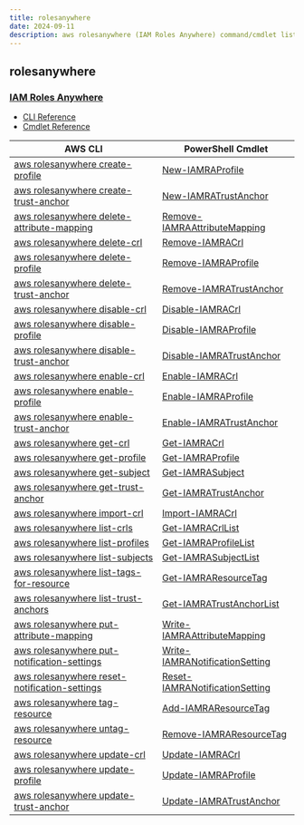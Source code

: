 ```yaml
---
title: rolesanywhere
date: 2024-09-11
description: aws rolesanywhere (IAM Roles Anywhere) command/cmdlet list.
---
```


## rolesanywhere

### [IAM Roles Anywhere](https://docs.aws.amazon.com/rolesanywhere/latest/APIReference/Welcome.html)

* [CLI Reference](https://awscli.amazonaws.com/v2/documentation/api/latest/reference/rolesanywhere/index.html)
* [Cmdlet Reference](https://docs.aws.amazon.com/powershell/latest/reference/items/IAMRolesAnywhere_cmdlets.html)

|AWS CLI|PowerShell Cmdlet|
|----|----|
|[aws rolesanywhere create-profile](https://awscli.amazonaws.com/v2/documentation/api/latest/reference/rolesanywhere/create-profile.html)|[New-IAMRAProfile](https://docs.aws.amazon.com/powershell/latest/reference/items/New-IAMRAProfile.html)|
|[aws rolesanywhere create-trust-anchor](https://awscli.amazonaws.com/v2/documentation/api/latest/reference/rolesanywhere/create-trust-anchor.html)|[New-IAMRATrustAnchor](https://docs.aws.amazon.com/powershell/latest/reference/items/New-IAMRATrustAnchor.html)|
|[aws rolesanywhere delete-attribute-mapping](https://awscli.amazonaws.com/v2/documentation/api/latest/reference/rolesanywhere/delete-attribute-mapping.html)|[Remove-IAMRAAttributeMapping](https://docs.aws.amazon.com/powershell/latest/reference/items/Remove-IAMRAAttributeMapping.html)|
|[aws rolesanywhere delete-crl](https://awscli.amazonaws.com/v2/documentation/api/latest/reference/rolesanywhere/delete-crl.html)|[Remove-IAMRACrl](https://docs.aws.amazon.com/powershell/latest/reference/items/Remove-IAMRACrl.html)|
|[aws rolesanywhere delete-profile](https://awscli.amazonaws.com/v2/documentation/api/latest/reference/rolesanywhere/delete-profile.html)|[Remove-IAMRAProfile](https://docs.aws.amazon.com/powershell/latest/reference/items/Remove-IAMRAProfile.html)|
|[aws rolesanywhere delete-trust-anchor](https://awscli.amazonaws.com/v2/documentation/api/latest/reference/rolesanywhere/delete-trust-anchor.html)|[Remove-IAMRATrustAnchor](https://docs.aws.amazon.com/powershell/latest/reference/items/Remove-IAMRATrustAnchor.html)|
|[aws rolesanywhere disable-crl](https://awscli.amazonaws.com/v2/documentation/api/latest/reference/rolesanywhere/disable-crl.html)|[Disable-IAMRACrl](https://docs.aws.amazon.com/powershell/latest/reference/items/Disable-IAMRACrl.html)|
|[aws rolesanywhere disable-profile](https://awscli.amazonaws.com/v2/documentation/api/latest/reference/rolesanywhere/disable-profile.html)|[Disable-IAMRAProfile](https://docs.aws.amazon.com/powershell/latest/reference/items/Disable-IAMRAProfile.html)|
|[aws rolesanywhere disable-trust-anchor](https://awscli.amazonaws.com/v2/documentation/api/latest/reference/rolesanywhere/disable-trust-anchor.html)|[Disable-IAMRATrustAnchor](https://docs.aws.amazon.com/powershell/latest/reference/items/Disable-IAMRATrustAnchor.html)|
|[aws rolesanywhere enable-crl](https://awscli.amazonaws.com/v2/documentation/api/latest/reference/rolesanywhere/enable-crl.html)|[Enable-IAMRACrl](https://docs.aws.amazon.com/powershell/latest/reference/items/Enable-IAMRACrl.html)|
|[aws rolesanywhere enable-profile](https://awscli.amazonaws.com/v2/documentation/api/latest/reference/rolesanywhere/enable-profile.html)|[Enable-IAMRAProfile](https://docs.aws.amazon.com/powershell/latest/reference/items/Enable-IAMRAProfile.html)|
|[aws rolesanywhere enable-trust-anchor](https://awscli.amazonaws.com/v2/documentation/api/latest/reference/rolesanywhere/enable-trust-anchor.html)|[Enable-IAMRATrustAnchor](https://docs.aws.amazon.com/powershell/latest/reference/items/Enable-IAMRATrustAnchor.html)|
|[aws rolesanywhere get-crl](https://awscli.amazonaws.com/v2/documentation/api/latest/reference/rolesanywhere/get-crl.html)|[Get-IAMRACrl](https://docs.aws.amazon.com/powershell/latest/reference/items/Get-IAMRACrl.html)|
|[aws rolesanywhere get-profile](https://awscli.amazonaws.com/v2/documentation/api/latest/reference/rolesanywhere/get-profile.html)|[Get-IAMRAProfile](https://docs.aws.amazon.com/powershell/latest/reference/items/Get-IAMRAProfile.html)|
|[aws rolesanywhere get-subject](https://awscli.amazonaws.com/v2/documentation/api/latest/reference/rolesanywhere/get-subject.html)|[Get-IAMRASubject](https://docs.aws.amazon.com/powershell/latest/reference/items/Get-IAMRASubject.html)|
|[aws rolesanywhere get-trust-anchor](https://awscli.amazonaws.com/v2/documentation/api/latest/reference/rolesanywhere/get-trust-anchor.html)|[Get-IAMRATrustAnchor](https://docs.aws.amazon.com/powershell/latest/reference/items/Get-IAMRATrustAnchor.html)|
|[aws rolesanywhere import-crl](https://awscli.amazonaws.com/v2/documentation/api/latest/reference/rolesanywhere/import-crl.html)|[Import-IAMRACrl](https://docs.aws.amazon.com/powershell/latest/reference/items/Import-IAMRACrl.html)|
|[aws rolesanywhere list-crls](https://awscli.amazonaws.com/v2/documentation/api/latest/reference/rolesanywhere/list-crls.html)|[Get-IAMRACrlList](https://docs.aws.amazon.com/powershell/latest/reference/items/Get-IAMRACrlList.html)|
|[aws rolesanywhere list-profiles](https://awscli.amazonaws.com/v2/documentation/api/latest/reference/rolesanywhere/list-profiles.html)|[Get-IAMRAProfileList](https://docs.aws.amazon.com/powershell/latest/reference/items/Get-IAMRAProfileList.html)|
|[aws rolesanywhere list-subjects](https://awscli.amazonaws.com/v2/documentation/api/latest/reference/rolesanywhere/list-subjects.html)|[Get-IAMRASubjectList](https://docs.aws.amazon.com/powershell/latest/reference/items/Get-IAMRASubjectList.html)|
|[aws rolesanywhere list-tags-for-resource](https://awscli.amazonaws.com/v2/documentation/api/latest/reference/rolesanywhere/list-tags-for-resource.html)|[Get-IAMRAResourceTag](https://docs.aws.amazon.com/powershell/latest/reference/items/Get-IAMRAResourceTag.html)|
|[aws rolesanywhere list-trust-anchors](https://awscli.amazonaws.com/v2/documentation/api/latest/reference/rolesanywhere/list-trust-anchors.html)|[Get-IAMRATrustAnchorList](https://docs.aws.amazon.com/powershell/latest/reference/items/Get-IAMRATrustAnchorList.html)|
|[aws rolesanywhere put-attribute-mapping](https://awscli.amazonaws.com/v2/documentation/api/latest/reference/rolesanywhere/put-attribute-mapping.html)|[Write-IAMRAAttributeMapping](https://docs.aws.amazon.com/powershell/latest/reference/items/Write-IAMRAAttributeMapping.html)|
|[aws rolesanywhere put-notification-settings](https://awscli.amazonaws.com/v2/documentation/api/latest/reference/rolesanywhere/put-notification-settings.html)|[Write-IAMRANotificationSetting](https://docs.aws.amazon.com/powershell/latest/reference/items/Write-IAMRANotificationSetting.html)|
|[aws rolesanywhere reset-notification-settings](https://awscli.amazonaws.com/v2/documentation/api/latest/reference/rolesanywhere/reset-notification-settings.html)|[Reset-IAMRANotificationSetting](https://docs.aws.amazon.com/powershell/latest/reference/items/Reset-IAMRANotificationSetting.html)|
|[aws rolesanywhere tag-resource](https://awscli.amazonaws.com/v2/documentation/api/latest/reference/rolesanywhere/tag-resource.html)|[Add-IAMRAResourceTag](https://docs.aws.amazon.com/powershell/latest/reference/items/Add-IAMRAResourceTag.html)|
|[aws rolesanywhere untag-resource](https://awscli.amazonaws.com/v2/documentation/api/latest/reference/rolesanywhere/untag-resource.html)|[Remove-IAMRAResourceTag](https://docs.aws.amazon.com/powershell/latest/reference/items/Remove-IAMRAResourceTag.html)|
|[aws rolesanywhere update-crl](https://awscli.amazonaws.com/v2/documentation/api/latest/reference/rolesanywhere/update-crl.html)|[Update-IAMRACrl](https://docs.aws.amazon.com/powershell/latest/reference/items/Update-IAMRACrl.html)|
|[aws rolesanywhere update-profile](https://awscli.amazonaws.com/v2/documentation/api/latest/reference/rolesanywhere/update-profile.html)|[Update-IAMRAProfile](https://docs.aws.amazon.com/powershell/latest/reference/items/Update-IAMRAProfile.html)|
|[aws rolesanywhere update-trust-anchor](https://awscli.amazonaws.com/v2/documentation/api/latest/reference/rolesanywhere/update-trust-anchor.html)|[Update-IAMRATrustAnchor](https://docs.aws.amazon.com/powershell/latest/reference/items/Update-IAMRATrustAnchor.html)|

